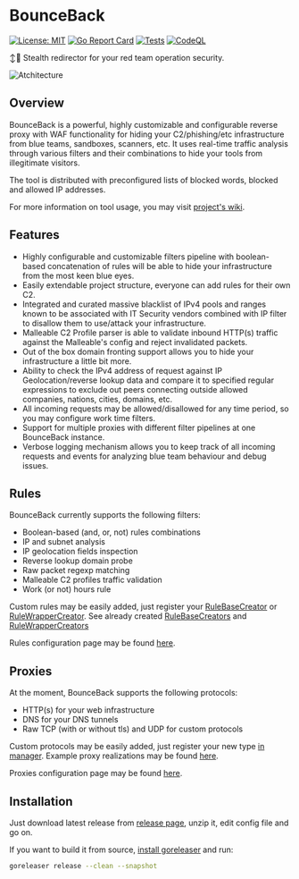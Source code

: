 # BounceBack

[![License: MIT](https://img.shields.io/badge/License-MIT-yellow.svg)](/LICENSE)
[![Go Report Card](https://goreportcard.com/badge/github.com/D00Movenok/BounceBack)](https://goreportcard.com/report/github.com/D00Movenok/BounceBack)
[![Tests](https://github.com/D00Movenok/BounceBack/actions/workflows/tests.yml/badge.svg)](https://github.com/D00Movenok/BounceBack/actions/workflows/tests.yml)
[![CodeQL](https://github.com/D00Movenok/BounceBack/actions/workflows/codeql.yml/badge.svg)](https://github.com/D00Movenok/BounceBack/actions/workflows/codeql.yml)

↕️🤫 Stealth redirector for your red team operation security.

![Atchitecture](/assets/architecture.png)

## Overview

BounceBack is a powerful, highly customizable and configurable reverse proxy with WAF functionality for hiding your C2/phishing/etc infrastructure from blue teams, sandboxes, scanners, etc. It uses real-time traffic analysis through various filters and their combinations to hide your tools from illegitimate visitors.

The tool is distributed with preconfigured lists of blocked words, blocked and allowed IP addresses.

For more information on tool usage, you may visit [project's wiki](https://github.com/D00Movenok/BounceBack/wiki).

## Features

* Highly configurable and customizable filters pipeline with boolean-based concatenation of rules will be able to hide your infrastructure from the most keen blue eyes.
* Easily extendable project structure, everyone can add rules for their own C2.
* Integrated and curated massive blacklist of IPv4 pools and ranges known to be associated with IT Security vendors combined with IP filter to disallow them to use/attack your infrastructure.
* Malleable C2 Profile parser is able to validate inbound HTTP(s) traffic against the Malleable's config and reject invalidated packets.
* Out of the box domain fronting support allows you to hide your infrastructure a little bit more.
* Ability to check the IPv4 address of request against IP Geolocation/reverse lookup data and compare it to specified regular expressions to exclude out peers connecting outside allowed companies, nations, cities, domains, etc.
* All incoming requests may be allowed/disallowed for any time period, so you may configure work time filters.
* Support for multiple proxies with different filter pipelines at one BounceBack instance.
* Verbose logging mechanism allows you to keep track of all incoming requests and events for analyzing blue team behaviour and debug issues.

## Rules

BounceBack currently supports the following filters:

* Boolean-based (and, or, not) rules combinations
* IP and subnet analysis
* IP geolocation fields inspection
* Reverse lookup domain probe
* Raw packet regexp matching
* Malleable C2 profiles traffic validation
* Work (or not) hours rule

Custom rules may be easily added, just register your [RuleBaseCreator](/internal/rules/default.go#L9) or [RuleWrapperCreator](/internal/rules/default.go#L3). See already created [RuleBaseCreators](/internal/rules/base_common.go) and [RuleWrapperCreators](/internal/rules/wrappers.go)

Rules configuration page may be found [here](https://github.com/D00Movenok/BounceBack/wiki/1.-Rules).

## Proxies

At the moment, BounceBack supports the following protocols:

* HTTP(s) for your web infrastructure
* DNS for your DNS tunnels
* Raw TCP (with or without tls) and UDP for custom protocols

Custom protocols may be easily added, just register your new type [in manager](/internal/proxy/manager.go). Example proxy realizations may be found [here](/internal/proxy).

Proxies configuration page may be found [here](https://github.com/D00Movenok/BounceBack/wiki/2.-Proxies).

## Installation

Just download latest release from [release page](https://github.com/D00Movenok/BounceBack/releases), unzip it, edit config file and go on.

If you want to build it from source, [install goreleaser](https://goreleaser.com/install/) and run:

```bash
goreleaser release --clean --snapshot
```

